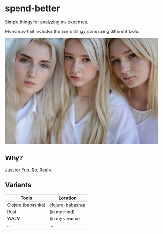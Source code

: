 # spend-better

Simple thingy for analyzing my expenses.

Monorepo that includes the same thingy done using different tools.

[![Similar, but different.](.assets/vladislav-nahorny-VSQ2hu7SCSk-unsplash.jpg)](https://unsplash.com/photos/VSQ2hu7SCSk)


## Why?

[Just for Fun. No, Really.](https://justforfunnoreally.dev/)


## Variants

| Tools                                                      | Location                              |
| ---------------------------------------------------------- | ------------------------------------- |
| Clojure ([babashka](https://github.com/babashka/babashka)) | [clojure-babashka](/clojure-babashka) |
| Rust                                                       | (in my mind)                          |
| WASM                                                       | (in my dreams)                        |
| ...                                                        | ...                                   |

